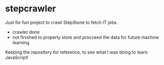 # stepcrawler

Just for fun project to crawl StepStone to fetch IT jobs.
- crawler done
- not finished to properly store and procceed the data for future machine learning

Keeping the repository for reference, to see what I was doing to learn JavaScript!
